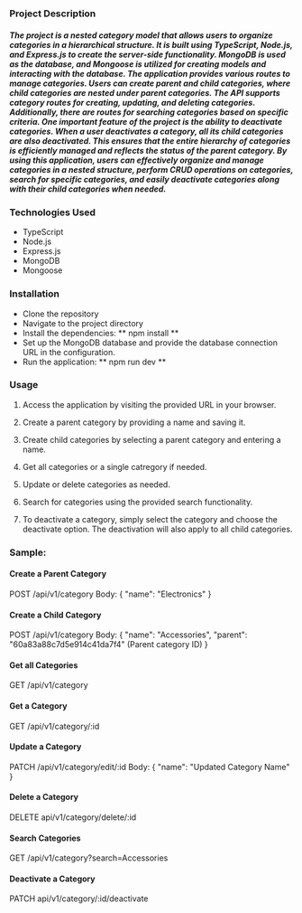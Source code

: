 ### Project Description

##### The project is a nested category model that allows users to organize categories in a hierarchical structure. It is built using TypeScript, Node.js, and Express.js to create the server-side functionality. MongoDB is used as the database, and Mongoose is utilized for creating models and interacting with the database. The application provides various routes to manage categories. Users can create parent and child categories, where child categories are nested under parent categories. The API supports category routes for creating, updating, and deleting categories. Additionally, there are routes for searching categories based on specific criteria. One important feature of the project is the ability to deactivate categories. When a user deactivates a category, all its child categories are also deactivated. This ensures that the entire hierarchy of categories is efficiently managed and reflects the status of the parent category. By using this application, users can effectively organize and manage categories in a nested structure, perform CRUD operations on categories, search for specific categories, and easily deactivate categories along with their child categories when needed.

### Technologies Used

- TypeScript
- Node.js
- Express.js
- MongoDB
- Mongoose

### Installation

- Clone the repository
- Navigate to the project directory
- Install the dependencies: ** npm install **
- Set up the MongoDB database and provide the database connection URL in the configuration.
- Run the application: ** npm run dev **

### Usage

1. Access the application by visiting the provided URL in your browser.

2. Create a parent category by providing a name and saving it.

3. Create child categories by selecting a parent category and entering a name.

4. Get all categories or a single catregory if needed.

5. Update or delete categories as needed.

6. Search for categories using the provided search functionality.

7. To deactivate a category, simply select the category and choose the deactivate option. The deactivation will also apply to all child categories.

### Sample:

#### Create a Parent Category

POST /api/v1/category
Body:
{
"name": "Electronics"
}

#### Create a Child Category

POST /api/v1/category
Body:
{
"name": "Accessories",
"parent": "60a83a88c7d5e914c41da7f4" (Parent category ID)
}

#### Get all Categories

GET /api/v1/category

#### Get a Category

GET /api/v1/category/:id

#### Update a Category

PATCH /api/v1/category/edit/:id
Body:
{
"name": "Updated Category Name"
}

#### Delete a Category

DELETE api/v1/category/delete/:id

#### Search Categories

GET /api/v1/category?search=Accessories

#### Deactivate a Category

PATCH api/v1/category/:id/deactivate
